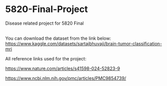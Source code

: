 # 5820-Final-Project
Disease related project for 5820 Final<br /><br />

You can download the dataset from the link below:
https://www.kaggle.com/datasets/sartajbhuvaji/brain-tumor-classification-mri




All reference links used for the project:

https://www.nature.com/articles/s41598-024-52823-9

https://www.ncbi.nlm.nih.gov/pmc/articles/PMC9854739/

